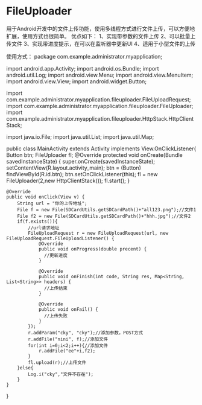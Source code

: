 # FileUploader
用于Android开发中的文件上传功能，使用多线程方式进行文件上传，可以方便地扩展，使用方式也很简单。
优点如下：
1、实现带参数的文件上传
2、可以批量上传文件
3、实现带进度提示，在可以在监听器中更新UI
4、适用于小型文件的上传

使用方式：
package com.example.administrator.myapplication;

import android.app.Activity;
import android.os.Bundle;
import android.util.Log;
import android.view.Menu;
import android.view.MenuItem;
import android.view.View;
import android.widget.Button;

import com.example.administrator.myapplication.fileuploader.FileUploadRequest;
import com.example.administrator.myapplication.fileuploader.FileUploader;
import com.example.administrator.myapplication.fileuploader.HttpStack.HttpClientStack;

import java.io.File;
import java.util.List;
import java.util.Map;


public class MainActivity extends Activity implements View.OnClickListener{
    Button btn;
    FileUploader fl;
    @Override
    protected void onCreate(Bundle savedInstanceState) {
        super.onCreate(savedInstanceState);
        setContentView(R.layout.activity_main);
        btn = (Button) findViewById(R.id.btn);
        btn.setOnClickListener(this);
        fl = new FileUploader(2,new HttpClientStack());
        fl.start();
    }

    @Override
    public void onClick(View v) {
        String url = "你的上传地址";
        File f = new File(SDCardUtils.getSDCardPath()+"all123.png");//文件1
        File f2 = new File(SDCardUtils.getSDCardPath()+"hhh.jpg");//文件2
        if(f.exists()){
            //url请求地址
            FileUploadRequest r = new FileUploadRequest(url, new FileUploadRequest.FileUploadListener() {
                @Override
                public void onProgress(double precent) {
                  //更新进度
                }

                @Override
                public void onFinish(int code, String res, Map<String, List<String>> headers) {
                  //上传结束
                }

                @Override
                public void onFail() {
                  //上传失败
                }
            });
            r.addParam("cky", "cky");//添加参数，POST方式
            r.addFile("nini", f);//添加文件
            for(int i=0;i<2;i++){//添加文件
                r.addFile("ee"+i,f2);
            }
            fl.upload(r);//上传文件
        }else{
            Log.i("cky","文件不存在");
        }
    }
}
